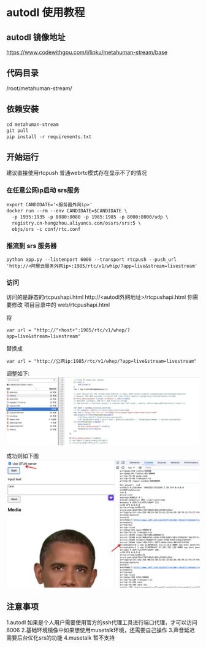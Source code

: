 
# autodl 使用教程

## autodl 镜像地址
https://www.codewithgpu.com/i/lipku/metahuman-stream/base

## 代码目录
/root/metahuman-stream/

## 依赖安装
```
cd metahuman-stream
git pull
pip install -r requirements.txt
```

## 开始运行
建议直接使用rtcpush 普通webrtc模式存在显示不了的情况
### 在任意公网ip启动 srs服务
```
export CANDIDATE='<服务器外网ip>'
docker run --rm --env CANDIDATE=$CANDIDATE \
  -p 1935:1935 -p 8080:8080 -p 1985:1985 -p 8000:8000/udp \
  registry.cn-hangzhou.aliyuncs.com/ossrs/srs:5 \
  objs/srs -c conf/rtc.conf
```
### 推流到 srs 服务器 
```
python app.py --listenport 6006 --transport rtcpush --push_url 'http://<阿里云服务外网ip>:1985/rtc/v1/whip/?app=live&stream=livestream'
```

### 访问 
访问的是静态的rtcpushapi.html
http://<autodl外网地址>/rtcpushapi.html
你需要修改 项目目录中的  web/rtcpushapi.html

将 
```
var url = "http://"+host+":1985/rtc/v1/whep/?app=live&stream=livestream"
```

替换成 
```
var url = "http://公网ip:1985/rtc/v1/whep/?app=live&stream=livestream"
```

调整如下:
<img src="./img/20240530112922.jpg">

成功则如下图
![img.png](./img/success.png)

## 注意事项
1.autodl 如果是个人用户需要使用官方的ssh代理工具进行端口代理，才可以访问6006
2.基础环境镜像中如果想使用musetalk环境，还需要自己操作
3.声音延迟需要后台优化srs的功能
4.musetalk 暂不支持